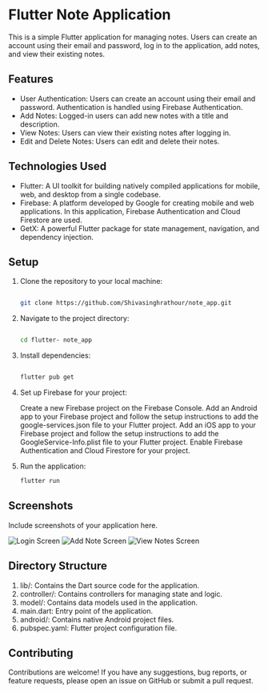# Flutter Note Application

This is a simple Flutter application for managing notes. Users can create an account using their email and password, log in to the application, add notes, and view their existing notes.

## Features

- User Authentication: Users can create an account using their email and password. Authentication is handled using Firebase Authentication.
- Add Notes: Logged-in users can add new notes with a title and description.
- View Notes: Users can view their existing notes after logging in.
- Edit and Delete Notes: Users can edit and delete their notes.

## Technologies Used

- Flutter: A UI toolkit for building natively compiled applications for mobile, web, and desktop from a single codebase.
- Firebase: A platform developed by Google for creating mobile and web applications. In this application, Firebase Authentication and Cloud Firestore are used.
- GetX: A powerful Flutter package for state management, navigation, and dependency injection.

## Setup

1. Clone the repository to your local machine:

   ```bash
   
   git clone https://github.com/Shivasinghrathour/note_app.git

2. Navigate to the project directory:
   
   ```bash
   
   cd flutter- note_app

3. Install dependencies:
   ```bash
   
   flutter pub get

4. Set up Firebase for your project:
   
   Create a new Firebase project on the Firebase Console. Add an Android app to your Firebase project and follow the setup instructions to add the google-services.json file to your Flutter       project. Add an iOS app to your Firebase project and follow the setup instructions to add the GoogleService-Info.plist file to your Flutter project. Enable Firebase Authentication and         Cloud Firestore for your project.

6. Run the application:
    ```bash
   flutter run

## Screenshots
Include screenshots of your application here.

   ![Login Screen](screenshot/loginpage.png)
   ![Add Note Screen](assets/screenshots/loginpage.png)
   ![View Notes Screen](screenshots/view_notes_screen.png)

## Directory Structure
   1. lib/: Contains the Dart source code for the application.
   2. controller/: Contains controllers for managing state and logic.
   3. model/: Contains data models used in the application.
   4. main.dart: Entry point of the application.
   5. android/: Contains native Android project files.
   6. pubspec.yaml: Flutter project configuration file.

## Contributing
Contributions are welcome! If you have any suggestions, bug reports, or feature requests, please open an issue on GitHub or submit a pull request.

